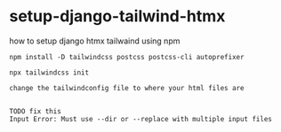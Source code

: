 # setup-django-tailwind-htmx
how to setup django htmx tailwaind using npm

```
npm install -D tailwindcss postcss postcss-cli autoprefixer

npx tailwindcss init

change the tailwindconfig file to where your html files are


TODO fix this
Input Error: Must use --dir or --replace with multiple input files

```